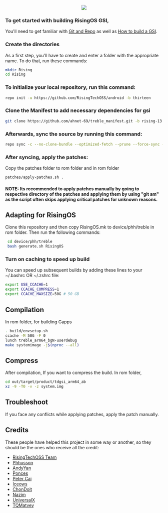 <p align="center">
  <img src="https://avatars.githubusercontent.com/u/121661057?s=200&v=4">
</p>

### To get started with building RisingOS GSI,
You'll need to get familiar with [Git and Repo](https://source.android.com/source/using-repo.html) as well as [How to build a GSI](https://github.com/phhusson/treble_experimentations/wiki/How-to-build-a-GSI%3F).

### Create the directories
As a first step, you'll have to create and enter a folder with the appropriate name.
To do that, run these commands:

```bash
mkdir Rising
cd Rising
```

### To initialize your local repository, run this command:
```bash
repo init -u https://github.com/RisingTechOSS/android -b thirteen
```

### Clone the Manifest to add necessary dependencies for gsi
```bash
git clone https://github.com/ahnet-69/treble_manifest.git -b rising-13 .repo/local_manifests
```

### Afterwards, sync the source by running this command:
```bash
repo sync -c --no-clone-bundle --optimized-fetch --prune --force-sync -j$(nproc --all)
```

### After syncing, apply the patches:
Copy the patches folder to rom folder and in rom folder
```bash
patches/apply-patches.sh .
```

#### NOTE: Its recommended to apply patches manually by going to respective directory of the patches and applying them by using "git am" as the script often skips applying critical patches for unknown reasons.

## Adapting for RisingOS
Clone this repository and then copy RisingOS.mk to device/phh/treble in rom folder.
Then run the following commands:

```bash
 cd device/phh/treble
 bash generate.sh RisingOS
```

### Turn on caching to speed up build
You can speed up subsequent builds by adding these lines to your ~/.bashrc OR ~/.zshrc file:

```bash
export USE_CCACHE=1
export CCACHE_COMPRESS=1
export CCACHE_MAXSIZE=50G # 50 GB
```

## Compilation 
In rom folder, for building Gapps

```bash
. build/envsetup.sh
ccache -M 50G -F 0
lunch treble_arm64_bgN-userdebug 
make systemimage -j$(nproc --all)
```

## Compress
After compilation,
If you want to compress the build.
In rom folder,

```bash
cd out/target/product/tdgsi_arm64_ab
xz -9 -T0 -v -z system.img 
```

## Troubleshoot
If you face any conflicts while applying patches, apply the patch manually.


## Credits
These people have helped this project in some way or another, so they should be the ones who receive all the credit:
- [RisingTechOSS Team](https://github.com/RisingTechOSS)
- [Phhusson](https://github.com/phhusson)
- [AndyYan](https://github.com/AndyCGYan)
- [Ponces](https://github.com/ponces)
- [Peter Cai](https://github.com/PeterCxy)
- [Iceows](https://github.com/Iceows)
- [ChonDoit](https://github.com/ChonDoit)
- [Nazim](https://github.com/naz664)
- [UniversalX](https://github.com/orgs/UniversalX-devs/)
- [TQMatvey](https://github.com/TQMatvey)
